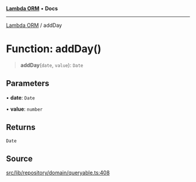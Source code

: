 [**Lambda ORM**](../README.md) • **Docs**

***

[Lambda ORM](../README.md) / addDay

# Function: addDay()

> **addDay**(`date`, `value`): `Date`

## Parameters

• **date**: `Date`

• **value**: `number`

## Returns

`Date`

## Source

[src/lib/repository/domain/queryable.ts:408](https://github.com/lambda-orm/lambdaorm-base/blob/1d2abad50f28511cd0e6125c8c883a452d54160f/src/lib/repository/domain/queryable.ts#L408)
